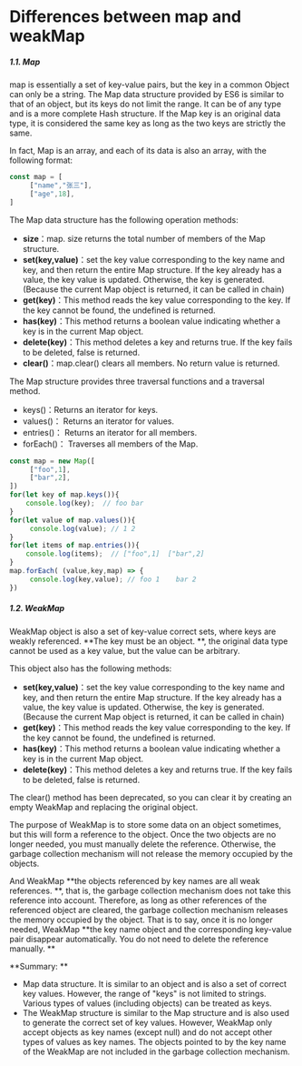 # **Differences between map and weakMap**

##### 1.1. Map

map is essentially a set of key-value pairs, but the key in a common Object can only be a string. The Map data structure provided by ES6 is similar to that of an object, but its keys do not limit the range. It can be of any type and is a more complete Hash structure. If the Map key is an original data type, it is considered the same key as long as the two keys are strictly the same. 

In fact, Map is an array, and each of its data is also an array, with the following format:

```javascript
const map = [
     ["name","张三"],
     ["age",18],
]
```

The Map data structure has the following operation methods:

- **size**：map. size returns the total number of members of the Map structure. 
- **set(key,value)**：set the key value corresponding to the key name and key, and then return the entire Map structure. If the key already has a value, the key value is updated. Otherwise, the key is generated. (Because the current Map object is returned, it can be called in chain) 
- **get(key)**：This method reads the key value corresponding to the key. If the key cannot be found, the undefined is returned. 
- **has(key)**：This method returns a boolean value indicating whether a key is in the current Map object. 
- **delete(key)**：This method deletes a key and returns true. If the key fails to be deleted, false is returned.
- **clear()**：map.clear() clears all members. No return value is returned. 

The Map structure provides three traversal functions and a traversal method.

- keys()：Returns an iterator for keys.
- values()： Returns an iterator for values.
- entries()：  Returns an iterator for all members.
- forEach()： Traverses all members of the Map.

```javascript
const map = new Map([
     ["foo",1],
     ["bar",2],
])
for(let key of map.keys()){
    console.log(key);  // foo bar
}
for(let value of map.values()){
     console.log(value); // 1 2
}
for(let items of map.entries()){
    console.log(items);  // ["foo",1]  ["bar",2]
}
map.forEach( (value,key,map) => {
     console.log(key,value); // foo 1    bar 2
})
```

##### 1.2. **WeakMap**

WeakMap object is also a set of key-value correct sets, where keys are weakly referenced. **The key must be an object. **, the original data type cannot be used as a key value, but the value can be arbitrary. 

This object also has the following methods: 

- **set(key,value)**：set the key value corresponding to the key name and key, and then return the entire Map structure. If the key already has a value, the key value is updated. Otherwise, the key is generated. (Because the current Map object is returned, it can be called in chain)
- **get(key)**：This method reads the key value corresponding to the key. If the key cannot be found, the undefined is returned. 
- **has(key)**：This method returns a boolean value indicating whether a key is in the current Map object. 
- **delete(key)**：This method deletes a key and returns true. If the key fails to be deleted, false is returned. 

The clear() method has been deprecated, so you can clear it by creating an empty WeakMap and replacing the original object.

The purpose of WeakMap is to store some data on an object sometimes, but this will form a reference to the object. Once the two objects are no longer needed, you must manually delete the reference. Otherwise, the garbage collection mechanism will not release the memory occupied by the objects.

And WeakMap **the objects referenced by key names are all weak references. **, that is, the garbage collection mechanism does not take this reference into account. Therefore, as long as other references of the referenced object are cleared, the garbage collection mechanism releases the memory occupied by the object. That is to say, once it is no longer needed, WeakMap **the key name object and the corresponding key-value pair disappear automatically. You do not need to delete the reference manually. **

**Summary: **

- Map data structure. It is similar to an object and is also a set of correct key values. However, the range of "keys" is not limited to strings. Various types of values (including objects) can be treated as keys.
- The WeakMap structure is similar to the Map structure and is also used to generate the correct set of key values. However, WeakMap only accept objects as key names (except null) and do not accept other types of values as key names. The objects pointed to by the key name of the WeakMap are not included in the garbage collection mechanism.